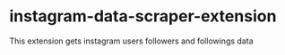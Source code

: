 # instagram-data-scraper-extension
This extension  gets instagram users followers and followings data
